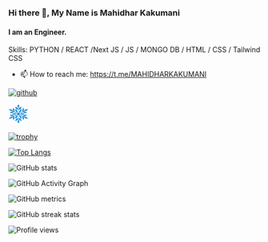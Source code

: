 ### Hi there 👋, My Name is Mahidhar Kakumani
#### I am an Engineer.
Skills: PYTHON / REACT /Next JS / JS / MONGO DB / HTML / CSS / Tailwind CSS

- 📫 How to reach me: https://t.me/MAHIDHARKAKUMANI 


[<img src='https://cdn.jsdelivr.net/npm/simple-icons@3.0.1/icons/github.svg' alt='github' height='40'>](https://github.com/ursmahi)  

<a href='https://archiveprogram.github.com/'><img src='https://raw.githubusercontent.com/acervenky/animated-github-badges/master/assets/acbadge.gif' width='40' height='40'></a> 

[![trophy](https://github-profile-trophy.vercel.app/?username=ursmahi)](https://github.com/ryo-ma/github-profile-trophy)

[![Top Langs](https://github-readme-stats.vercel.app/api/top-langs/?username=ursmahi)](https://github.com/anuraghazra/github-readme-stats)

![GitHub stats](https://github-readme-stats.vercel.app/api?username=ursmahi&show_icons=true&count_private=true)  

![GitHub Activity Graph](https://activity-graph.herokuapp.com/graph?username=ursmahi)  

![GitHub metrics](https://metrics.lecoq.io/ursmahi)  

![GitHub streak stats](https://github-readme-streak-stats.herokuapp.com/?user=ursmahi)  

![Profile views](https://gpvc.arturio.dev/ursmahi)  
